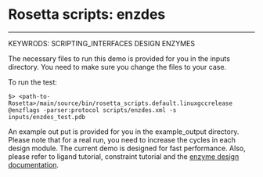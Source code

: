 # Rosetta scripts: enzdes 
---------------------------------

KEYWRODS: SCRIPTING_INTERFACES DESIGN ENZYMES


The necessary files to run this demo is provided for you in the inputs directory. You need to make sure you change the files to your case.

To run the test:

```
$> <path-to-Rosetta>/main/source/bin/rosetta_scripts.default.linuxgccrelease @enzflags -parser:protocol scripts/enzdes.xml -s inputs/enzdes_test.pdb
```

An example out put is provided for you in the example_output directory.
 Please note that for a real run, you need to increase the cycles in each design module. The current demo is designed for fast performance.
Also, please refer to ligand tutorial, constraint tutorial and the [enzyme design documentation](https://www.rosettacommons.org/docs/latest/application_documentation/design/enzyme-design).
